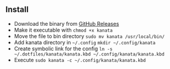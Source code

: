 ## Install

* Download the binary from [GitHub Releases](https://github.com/jtroo/kanata/releases)
* Make it executable with `chmod +x kanata`
* Move the file to bin directory `sudo mv kanata /usr/local/bin/`
* Add kanata directory in `~/.config` `mkdir ~/.config/kanata`
* Create symbolic link for the config `ln -s ~/.dotfiles/kanata/kanata.kbd ~/.config/kanata/kanata.kbd`
* Execute `sudo kanata -c ~/.config/kanata/kanata.kbd`